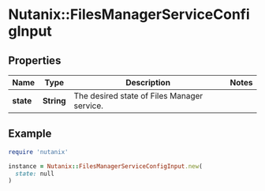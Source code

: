 # Nutanix::FilesManagerServiceConfigInput

## Properties

| Name | Type | Description | Notes |
| ---- | ---- | ----------- | ----- |
| **state** | **String** | The desired state of Files Manager service. |  |

## Example

```ruby
require 'nutanix'

instance = Nutanix::FilesManagerServiceConfigInput.new(
  state: null
)
```

